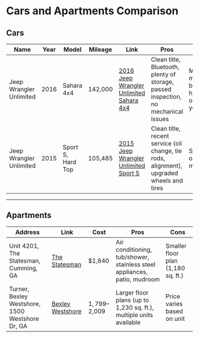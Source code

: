 # Cars and Apartments Comparison

## Cars

| **Name**               | **Year** | **Model**          | **Mileage** | **Link**                                                                                                     | **Pros**                                                                                                | **Cons**                                 |
|-------------------------|----------|--------------------|-------------|-------------------------------------------------------------------------------------------------------------|--------------------------------------------------------------------------------------------------------|------------------------------------------|
| Jeep Wrangler Unlimited | 2016     | Sahara 4x4         | 142,000     | [2016 Jeep Wrangler Unlimited Sahara 4x4](https://raleigh.craigslist.org/ctd/d/raleigh-2016-jeep-wrangler-unlimited/7813248797.html) | Clean title, Bluetooth, plenty of storage, passed inspection, no mechanical issues                    | Mileage might be high, older year        |
| Jeep Wrangler Unlimited | 2015     | Sport S, Hard Top  | 105,485     | [2015 Jeep Wrangler Unlimited Sport S](https://raleigh.craigslist.org/ctd/d/raleigh-anvil-gray-2015-jeep-wrangler/7817292188.html) | Clean title, recent service (oil change, tie rods, alignment), upgraded wheels and tires             | Slightly older model                     |

---

## Apartments

| **Address**                                   | **Link**                                                                                     | **Cost**          | **Pros**                                                       | **Cons**                          |
|-----------------------------------------------|---------------------------------------------------------------------------------------------|-------------------|----------------------------------------------------------------|-----------------------------------|
| Unit 4201, The Statesman, Cumming, GA         | [The Statesman](https://www.apartments.com/the-statesman-cumming-ga/p8fl7dt/)                | $1,840            | Air conditioning, tub/shower, stainless steel appliances, patio, mudroom | Smaller floor plan (1,180 sq. ft.) |
| Turner, Bexley Westshore, 1500 Westshore Dr, GA | [Bexley Westshore](https://www.apartments.com/bexley-westshore-cumming-ga/qlrxlpy/)          | $1,799–$2,009     | Larger floor plans (up to 1,230 sq. ft.), multiple units available       | Price varies based on unit       |
